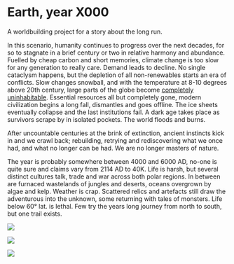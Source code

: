 Earth, year X000
================

A worldbuilding project for a story about the long run.

In this scenario, humanity continues to progress over the next decades, for so to stagnate in a brief century or two in relative harmony and abundance. Fuelled by cheap carbon and short memories, climate change is too slow for any generation to really care. Demand leads to decline. No single cataclysm happens, but the depletion of all non-renewables starts an era of conflicts. Slow changes snowball, and with the temperature at 8-10 degrees above 20th century, large parts of the globe become [completely uninhabitable](https://en.wikipedia.org/wiki/Wet-bulb_temperature#Wet-bulb_temperature_and_health). Essential resources all but completely gone, modern civilization begins a long fall, dismantles and goes offline. The ice sheets eventually collapse and the last institutions fail. A dark age takes place as survivors scrape by in isolated pockets. The world floods and burns.

After uncountable centuries at the brink of extinction, ancient instincts kick in and we crawl back; rebuilding, retrying and rediscovering what we once had, and what no longer can be had. We are no longer masters of nature.

The year is probably somewhere between 4000 and 6000 AD, no-one is quite sure and claims vary from 2114 AD to 40K. Life is harsh, but several distinct cultures talk, trade and war across both polar regions. In between are furnaced wastelands of jungles and deserts, oceans overgrown by algae and kelp. Weather is crap. Scattered relics and artefacts still draw the adventurous into the unknown, some returning with tales of monsters. Life below 60° lat. is lethal. Few try the years long journey from north to south, but one trail exists.


![](http://imgs.xkcd.com/comics/4_5_degrees.png)

![](http://infobeautiful3.s3.amazonaws.com/2014/04/1276_gigatons_CO2_apr2014.png)

![](http://www.scientificamerican.com/media/inline/partner/apocalypse-soon-has-civilization-passed-the-environmental-point-of-no-return_2.jpg)
